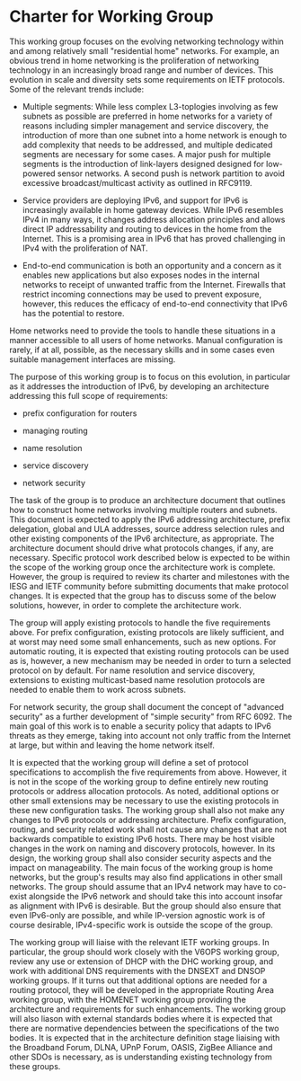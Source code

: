 # Charter for Working Group

This working group focuses on the evolving networking technology within and among relatively small "residential home" networks.
For example, an obvious trend in home networking is the proliferation of networking technology in an increasingly broad range and number of devices.
This evolution in scale and diversity sets some requirements on IETF protocols.
Some of the relevant trends include:

* Multiple segments: While less complex L3-toplogies involving as few subnets as possible are preferred in home networks for a variety of reasons including simpler management and service discovery, the introduction of more than one subnet into a home network is enough to add complexity that needs to be addressed, and multiple dedicated segments are necessary for some cases.
A major push for multiple segments is the introduction of link-layers designed designed for low-powered sensor networks.
A second push is network partition to avoid excessive broadcast/multicast activity as outlined in RFC9119.

* Service providers are deploying IPv6, and support for IPv6 is increasingly available in home gateway devices.
While IPv6 resembles IPv4 in many ways, it changes address allocation principles and allows direct IP addressability and routing to devices in the home from the Internet.
This is a promising area in IPv6 that has proved challenging in IPv4 with the proliferation of NAT.

* End-to-end communication is both an opportunity and a concern as it enables new applications but also exposes nodes in the internal networks to receipt of unwanted traffic from the Internet.
Firewalls that restrict incoming connections may be used to prevent exposure, however, this reduces the efficacy of end-to-end connectivity that IPv6 has the potential to restore.

Home networks need to provide the tools to handle these situations in a manner accessible to all users of home networks.
Manual configuration is rarely, if at all, possible, as the necessary skills and in some cases even suitable management interfaces are missing.

The purpose of this working group is to focus on this evolution, in particular as it addresses the introduction of IPv6, by developing an architecture addressing this full scope of requirements:

* prefix configuration for routers

* managing routing

* name resolution

* service discovery

* network security

The task of the group is to produce an architecture document that outlines how to construct home networks involving multiple routers and subnets.
This document is expected to apply the IPv6 addressing architecture, prefix delegation, global and ULA addresses, source address selection rules and other existing components of the IPv6 architecture, as appropriate. The architecture document should drive what protocols changes, if any, are necessary.
Specific protocol work described below is expected to be within the scope of the working group once the architecture work is complete.
However, the group is required to review its charter and milestones with the IESG and IETF community before submitting documents that make protocol changes.
It is expected that the group has to discuss some of the below solutions, however, in order to complete the architecture work.

The group will apply existing protocols to handle the five requirements above.
For prefix configuration, existing protocols are likely sufficient, and at worst may need some small enhancements, such as new options.
For automatic routing, it is expected that existing routing protocols can be used as is, however, a new mechanism may be needed in order to turn a selected protocol on by default.
For name resolution and service discovery, extensions to existing multicast-based name resolution protocols are needed to enable them to work across subnets.

For network security, the group shall document the concept of "advanced security" as a further development of "simple security" from RFC 6092.
The main goal of this work is to enable a security policy that adapts to IPv6 threats as they emerge, taking into account not only traffic from the Internet at large, but within and leaving the home network itself.

It is expected that the working group will define a set of protocol specifications to accomplish the five requirements from above.
However, it is not in the scope of the working group to define entirely new routing protocols or address allocation protocols.
As noted, additional options or other small extensions may be necessary to use the existing protocols in these new configuration tasks.
The working group shall also not make any changes to IPv6 protocols or addressing architecture.
Prefix configuration, routing, and security related work shall not cause any changes that are not backwards compatible to existing IPv6 hosts.
There may be host visible changes in the work on naming and discovery protocols, however.
In its design, the working group shall also consider security aspects and the impact on manageability.
The main focus of the working group is home networks, but the group's results may also find applications in other small networks.
The group should assume that an IPv4 network may have to co-exist alongside the IPv6 network and should take this into account insofar as alignment with IPv6 is desirable.
But the group should also ensure that even IPv6-only are possible, and while IP-version agnostic work is of course desirable, IPv4-specific work is outside the scope of the group.

The working group will liaise with the relevant IETF working groups.
In particular, the group should work closely with the V6OPS working group, review any use or extension of DHCP with the DHC working group, and work with additional DNS requirements with the DNSEXT and DNSOP working groups.
If it turns out that additional options are needed for a routing protocol, they will be developed in the appropriate Routing Area working group, with the HOMENET working group providing the architecture and requirements for such enhancements.
The working group will also liason with external standards bodies where it is expected that there are normative dependencies between the specifications of the two bodies.
It is expected that in the architecture definition stage liaising with the Broadband Forum, DLNA, UPnP Forum, OASIS, ZigBee Alliance and other SDOs is necessary, as is understanding existing technology from these groups.
